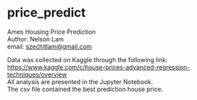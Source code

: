 # price_predict

Ames Housing Price Prediction <br>
Author: Nelson Lam <br>
email: szechitlam@gmail.com <br>

Data was collected on Kaggle through the following link: <br>
https://www.kaggle.com/c/house-prices-advanced-regression-techniques/overview <br>
All analysis are presented in the Jupyter Notebook. <br>
The csv file contained the best prediction house price.
